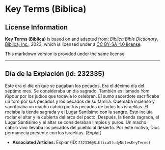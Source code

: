 # Key Terms (Biblica)

## License Information

**Key Terms (Biblica)** is based on and adapted from: _Biblica Bible Dictionary_, [Biblica, Inc.](https://www.biblica.com/), 2023, which is licensed under a [CC BY-SA 4.0 license](https://creativecommons.org/licenses/by-sa/4.0/legalcode.en).

This markdown version is provided under the same license.



--------------------------------

## Día de la Expiación (id: 232335)

Este era el día en que se pagaban los pecados. Era el décimo día del séptimo mes. Se consideraba un día sagrado. También es llamado *Yom Kippur* por los judíos que todavía lo celebran. El sumo sacerdote sacrificaba un toro por sus pecados y los pecados de su familia. Quemaba incienso y sacrificaba un macho cabrío por los pecados de todos los israelitas. Él rociaba la tienda sagrada y el Lugar Santísimo con la sangre. Esto incluía rociar el altar y la cubierta del arca del pacto. Después, la tienda sagrada, el Lugar Santísimo y el altar se consideraban limpios y puros. Un macho cabrío vivo llevaba los pecados del pueblo al desierto. Por este motivo, Dios permanecía presente con los israelitas. (Expiar)

* **Associated Articles:** Expiar (ID: `232336@BiblicaStudyNotesKeyTerms`)

